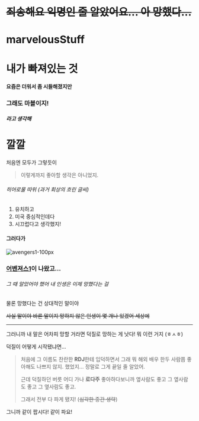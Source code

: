 # ~~죄송해요 익명인 줄 알았어요... 아 망했다...~~





# marvelousStuff
# 내가 빠져있는 것

#### 요즘은 더워서 좀 시들해졌지만

### 그래도 마블이지!

##### 라고 생각해

# 깔깔

처음엔 모두가 그렇듯이

> 이렇게까지 좋아할 생각은 아니었지.



###### 히어로물 따위 (과거 회상의 흐린 글씨)

1. 유치하고
2. 미국 중심적인데다
3. 시끄럽다고 생각했지!



#### 그러다가

![avengers1-100px](http://playwares.com/files/attach/images/763163/998/239/022/30dbff123517ebd551a87990a51cda66.jpg)



### [어벤져스1](https://www.google.com/search?client=safari&rls=en&ei=COVOW6jIEYjj-Abrk6zICg&q=%EC%96%B4%EB%B2%A4%EC%A0%B8%EC%8A%A41&oq=%EC%96%B4%EB%B2%A4%EC%A0%B8%EC%8A%A41&gs_l=psy-ab.3..0l10.3112.6870.0.6987.23.14.7.2.3.0.139.1268.11j2.14.0....0...1c.1j4.64.psy-ab..2.20.1234.0..0i131k1j0i10k1j0i3k1j0i67k1.91.bXbtQSBx-Jo)이 나왔고...

###### *그 때 알았어야 했어 내 인생은 이제 망했다는 걸*





물론 망했다는 건 상대적인 말이야

~~사실 말이야 바른 말이지 망하지 않은 인생이 몇 개나 있겠어 세상에~~





------

그러니까 내 말은 어차피 망할 거라면 덕질로 망하는 게 낫다! 뭐 이런 거지 (ㅎㅅㅎ)

덕질이 어떻게 시작됐냐면...

> 처음에 그 이름도 찬란한 **RDJ**한테 입덕하면서 그래 뭐 해외 배우 한두 사람쯤 좋아해도 나쁘지 않지. 했었지… 정말로 그게 끝일 줄 알았어.
>
> 근데 덕질하던 버릇 어디 가나 **로다주** 좋아하다보니까 옆사람도 좋고 그 옆사람도 좋고 그 옆사람도 좋고.
>
> 그래서 전부 다 파게 됐지! (~~심각한 중간 생략~~)



그니까 같이 팝시다! 같이 파요!








